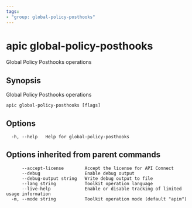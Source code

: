 ```yaml
---
tags:
- "group: global-policy-posthooks"
---
```

# apic global-policy-posthooks

Global Policy Posthooks operations

## Synopsis

Global Policy Posthooks operations

```
apic global-policy-posthooks [flags]
```

## Options

```
  -h, --help   Help for global-policy-posthooks
```

## Options inherited from parent commands

```
      --accept-license        Accept the license for API Connect
      --debug                 Enable debug output
      --debug-output string   Write debug output to file
      --lang string           Toolkit operation language
      --live-help             Enable or disable tracking of limited usage information
  -m, --mode string           Toolkit operation mode (default "apim")
```

